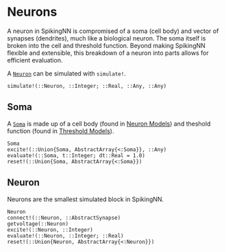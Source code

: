 # Neurons

A neuron in SpikingNN is compromised of a soma (cell body) and vector of synapses (dendrites), much like a biological neuron. The soma itself is broken into the cell and threshold function. Beyond making SpikingNN flexible and extensible, this breakdown of a neuron into parts allows for efficient evaluation.

A [`Neuron`](@ref) can be simulated with `simulate!`.

```@docs
simulate!(::Neuron, ::Integer; ::Real, ::Any, ::Any)
```

## Soma

A [`Soma`](@ref) is made up of a cell body (found in [Neuron Models](@ref)) and theshold function (found in [Threshold Models](@ref)).

```@docs
Soma
excite!(::Union{Soma, AbstractArray{<:Soma}}, ::Any)
evaluate!(::Soma, t::Integer; dt::Real = 1.0)
reset!(::Union{Soma, AbstractArray{<:Soma}})
```

## Neuron

Neurons are the smallest simulated block in SpikingNN.

```@docs
Neuron
connect!(::Neuron, ::AbstractSynapse)
getvoltage(::Neuron)
excite!(::Neuron, ::Integer)
evaluate!(::Neuron, ::Integer; ::Real)
reset!(::Union{Neuron, AbstractArray{<:Neuron}})
```